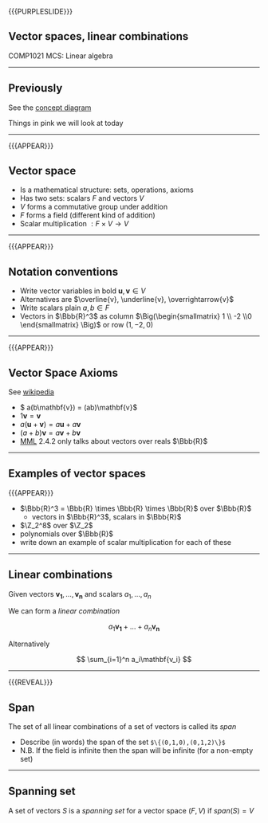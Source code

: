 {{{PURPLESLIDE}}}

## Vector spaces, linear combinations

COMP1021 MCS: Linear algebra

---

## Previously

See the [concept diagram](https://github.com/stevenaeola/linalg_lectures/blob/eda722174a07eaee5df5579226749d5d755a7e76/concepts.mmd)

Things in pink we will look at today

---
{{{APPEAR}}}

## Vector space

- Is a mathematical structure: sets, operations, axioms
- Has two sets: scalars $F$ and vectors $V$
- $V$ forms a commutative group under addition
- $F$ forms a field (different kind of addition)
- Scalar multiplication $: F \times V \rightarrow V$

---

{{{APPEAR}}}

## Notation conventions

- Write vector variables in bold $\mathbf{u},\mathbf{v} \in V$
- Alternatives are $\overline{v}, \underline{v}, \overrightarrow{v}$
- Write scalars plain $a,b \in F$
- Vectors in $\Bbb{R}^3$ as column $\Big(\begin{smallmatrix} 1 \\ -2 \\0 \end{smallmatrix} \Big)$ or row $(1,-2,0)$

---

{{{APPEAR}}}

## Vector Space Axioms

See [wikipedia](https://en.wikipedia.org/wiki/Vector_space#Definition_and_basic_properties)

- $ a(b\mathbf{v}) = (ab)\mathbf{v}$
- $1\mathbf{v} = \mathbf{v}$
- $a(\mathbf{u} + \mathbf{v}) = a\mathbf{u} + a\mathbf{v}$
- $(a + b)\mathbf{v} = a\mathbf{v} + b\mathbf{v}$
- [MML](https://mml-book.github.io/) 2.4.2 only talks about vectors over reals $\Bbb{R}$

---

## Examples of vector spaces

{{{APPEAR}}}

- $\Bbb{R}^3 = \Bbb{R} \times \Bbb{R} \times \Bbb{R}$ over $\Bbb{R}$ 
  - vectors in $\Bbb{R}^3$, scalars in $\Bbb{R}$
- $\Z_2^8$ over $\Z_2$
- polynomials over $\Bbb{R}$
- write down an example of scalar multiplication for each of these

---

## Linear combinations

Given vectors $\mathbf{v_1}, \ldots ,\mathbf{v_n}$ and scalars $a_1, \ldots ,a_n$

We can form a _linear combination_

$$ a_1\mathbf{v_1} + \ldots + a_n\mathbf{v_n}$$

Alternatively

$$ \sum_{i=1}^n a_i\mathbf{v_i} $$

---
{{{REVEAL}}}

## Span

The set of all linear combinations of a set of vectors is called its _span_


- Describe (in words) the span of the set `$\{(0,1,0),(0,1,2)\}$`
- N.B. If the field is infinite then the span will be infinite (for a non-empty set)


---

## Spanning set

A set of vectors $S$ is a _spanning set_ for a vector space $(F,V)$ if $span(S)=V$